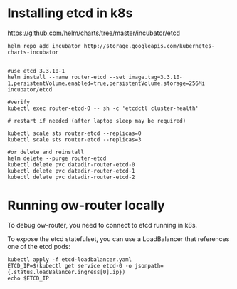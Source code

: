 
# Installing etcd in k8s

https://github.com/helm/charts/tree/master/incubator/etcd

```shell script
helm repo add incubator http://storage.googleapis.com/kubernetes-charts-incubator


#use etcd 3.3.10-1
helm install --name router-etcd --set image.tag=3.3.10-1,persistentVolume.enabled=true,persistentVolume.storage=256Mi  incubator/etcd

#verify
kubectl exec router-etcd-0 -- sh -c 'etcdctl cluster-health'

# restart if needed (after laptop sleep may be required)

kubectl scale sts router-etcd --replicas=0
kubectl scale sts router-etcd --replicas=3

#or delete and reinstall
helm delete --purge router-etcd
kubectl delete pvc datadir-router-etcd-0
kubectl delete pvc datadir-router-etcd-1
kubectl delete pvc datadir-router-etcd-2

```
# Running ow-router locally

To debug ow-router, you need to connect to etcd running in k8s. 

To expose the etcd statefulset, you can use a LoadBalancer that references one of the etcd pods:

```shell script
kubectl apply -f etcd-loadbalancer.yaml
ETCD_IP=$(kubectl get service etcd-0 -o jsonpath={.status.loadBalancer.ingress[0].ip})
echo $ETCD_IP
```
